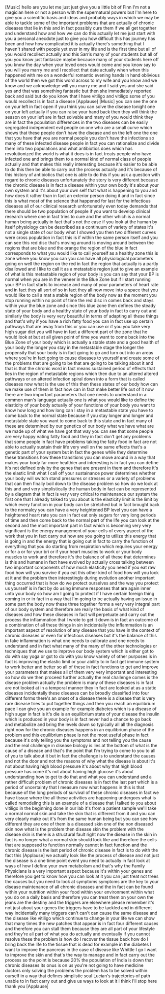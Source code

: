 
[Music]
hello are you let me just just give you
a little bit of Finn I&#39;m not a magician
here or not a person with the
supernatural powers but I&#39;m here to give
you a scientific basis and ideas and
probably ways in which we may be able to
tackle some of the important problems
that are actually of chronic diseases
that lie in this and in fact possibly
cure them if we all get together and
understand how and how we can do this
actually let me just start with you a
personal anecdote just to give you how
difficult this has journey has been and
how how complicated it is actually
there&#39;s something that I haven&#39;t shared
with people yet ever in my life and is
the first time but all of you would
recollect actually and this Sarris many
of your students but all of you you know
just fantasize maybe because many of
your students here off you know the day
when your loved ones would come and you
know say to you will you marry me and I
recollect that date actually when when
this happened with me on a wonderful
romantic evening hands in hand oblivious
of the world then we got this word
across to my wife and you know and we
know and we acknowledge will you marry
me and I said yes and she said yes and
that was something fantastic but then
she immediately reported back and said
but do you know that I have vitiligo and
vitiligo some of you would recollect is
in fact a disease
[Applause]
[Music]
you can see the one on your left in fact
open if you think you can solve the
disease tonight one on your left
actually if you can raise your hand back
then they will think the season on your
left are in fact solvable and many of
you would think they are in fact the
population differences in the two
diseases can be easily segregated
independent evil people on one who are a
small curve which shows that these
people don&#39;t have the disease and on the
left one the one that you have that you
are normal people you don&#39;t have the
infections so many of these infected
disease people in fact you can
rationalize and divide them into two
populations and what antibiotics does
which has revolutionized the world is
what it does is in fact
treats people who have infected one and
brings them to a normal kind of normal
class of people actually and that makes
this really interesting because it&#39;s
easier to be able to do this then be
able to carry out the process actually
and it&#39;s because of this history of
antibiotics that one is able to do this
if you ask a question with regard to
chronic diseases unfortunately the story
is very different because the chronic
disease is in fact a disease within your
own body it&#39;s about your own system and
it&#39;s about your own self that what is
happening to you and how does it rather
than in fact an exterior person doing it
and in fact since this is what most of
the science that happened for last for
the infectious diseases all of our
clinical research unfortunately even
today demands that there should be two
population of people if you want to
develop clinical research where one in
fact tries to cure and the other which
is a normal human being actually in fact
that&#39;s not the case if you look at the
human by itself physiology can be
described as a continuum of variety of
states it&#39;s not a single state of our
body what I showed you then two
different curves were cross population
in fact this is if within the same
person itself and you can see this red
disc that&#39;s moving around is moving
around between the regions that are blue
and the orange the region of the blue in
fact corresponds to what you would like
to call yourself as a healthy zone this
is zone where you know you can you can
have all physiological parameters going
on well the region on the red in fact
the region that actually is a partly
disallowed and I like to call it as a
metastable region just to give an
example of what is this metastable
region of your body is you can say that
your BP is normal when you are in the
veneer in the Blue Zone but if I start
running your BP in fact starts to
increase and many of your parameters of
heart rate and in fact they all sort of
so in fact they all now move into a
space that you would like to call a mat
a stable region of the body now as the
moment you stop running within no point
of time the red disc in
comes back and stays within your the
blue zone
and since this blue zone then defines
the steady state of your body and a
healthy state of your body in fact to
carry out and similarly the body is very
very beautiful in terms of adapting all
these things and that&#39;s why if you have
a rich fatty food you can in fact use up
certain pathways that are away from this
or you can use or if you you take very
high sugar diet you will have in fact a
different part of the zone that he would
look at but at all given point of time
you want to come back into the Blue Zone
of your body which is actually a stable
state and a good health of your body the
longer you stay in the metastable stage
the longer the propensity that your body
is in fact going to go and turn out into
an areas where you&#39;re in fact going to
cause diseases to yourself and create
some of the problems that are going to
be that are going to be talking about it
and that is that the chronic word in
fact means sustained period of effects
that lies in the region of metastable
regions which then due to an altered
altered pathways or an altered infection
spiral down into a form that is called
diseases now what is the use of this
then these states of our body how can we
make use of them in fact how can in fact
make better life out of it now there are
two important parameters that one needs
to understand in a common man&#39;s language
actually one is what you would like to
define the elasticity of your body
actually of your functions of your body
you want to know how long and how long
can I stay in a metastable state you
have to come back to the normal state
because if you stay longer and longer
and metastable state you want to come
back to this state and in fact many of
these are determined by our genetics of
our body what we have what are we made
up of what we have got that way you can
see that some people are very happy
eating fatty food and they in fact don&#39;t
get any problems that some people in
fact have problems taking the fatty food
in fact are not able to actually sustain
their life very well on the same effects
that&#39;s a genetic part of your system
but in fact the genes while they
determine these transitions how these
transitions you can move around in a way
that makes your body far more healthier
and interesting is in fact you can
define it&#39;s not defined only by the
genes that are present in them and
therefore it&#39;s the elastic limit what I
call off your sustainance power
determines whether your body will switch
stand pressures or stresses or a variety
of problems that can then finally boil
down to the disease problem so how do we
look at this and and very simplistically
the human body in fact can be
represented by a diagram that in fact is
very very critical to maintenance our
system the first one that I already
talked to you about is the elasticity
limit is the limit by which every
function in your body can be stretched
but in fact brought back to the normalcy
you can have a very heightened BP level
you can have a heightened heart rate you
can in fact eat only sugars for very
long periods of time and then come back
to the normal part of the life you can
look at the second and the most
important part in fact which is becoming
very very significant is the energy
management of your cells of every aspect
of the work that you in fact carry out
how are you going to utilize this energy
that is going in and the energy that is
going out in fact to carry the function
of everything that you do starting from
respiration which requires your energy
or for a or for your bri or if your
heart muscles to work or your body
muscles to work and therefore it&#39;s the
balance of all these that determines is
this and humans in fact have evolved by
actually cross talking between two
important components of how much
elasticity you need if you eat raw food
how will you survive if you eat this
other kind of food how will you look at
it and the problem then interestingly
during evolution another important thing
occurred that is how do we protect
ourselves and the way you protect us
yourself is in fact by do using immune
responses that are again inner unto your
body so how am I going to protect if I
have
certain foreign thing coming in or in
fact in a way that I&#39;m going to be
actually having an issue in some part
the body now these three together forms
a very very integral part of our body
system and therefore are really the
basis of what kind of diseases and how
these diseases in fact will perpetuate
and carry out the process the
inflammation that I wrote to get it down
is in fact an outcome of a combination
of all these things in sin incidentally
the inflammation is an important aspect
of resolution of any disease that you
have in the context of chronic diseases
or even for infectious diseases but it&#39;s
the balance of this in fake inflammation
is what one needs to calibrate and one
needs to understand and in fact what
many of the many of the other
technologies or techniques that we use
to improve our body system which is
either got to do with say yoga or got to
do with you know variety of other
purposes is in fact is improving the
elastic limit or your ability to in fact
get immune system to work better and
better so all of these in fact functions
to get and improve your parameters that
makes all of them very very important
and interesting so how do we then
proceed further actually the real
challenge comes is the disease problem
actually the problem is many of these
diseases is in fact are not looked at in
a temporal manner they in fact are
looked at as a static diseases
incidentally these diseases can be
broadly classified into four different
forms there&#39;s an onset of a disease
there is a disease that is very rare
disease tries to put together things and
then you reach an equilibrium pace I can
give you an example for example diabetes
which is a disease of high sugar in fact
is it&#39;s die is an equilibrium state of
your disease the insulin which is
produced in your body is in fact never
had a chance to go back and metabolize
and bring the levels down so typically
all all the diagnosis right now for the
chronic diseases happens in an
equilibrium phase of the problem and
this equilibrium phase is not the most
useful phase in fact because it&#39;s only
telling you the symptoms and
not telling you the cause and the real
challenge in disease biology is lies at
the bottom of what is the cause of a
disease and that&#39;s the point that I&#39;m
trying to come to you to all of you to
talk about it but in fact the challenge
is to understand the causes and not the
door and not the reasons of why what the
disease is about it&#39;s not about having
high blood pressure it&#39;s about why that
high blood pressure has come it&#39;s not
about having high glucose it&#39;s about
understanding how to get to do that and
what you can understand and a rather
difficult problem of chronic diseases is
in fact the last part which is a period
of uncertainty that I measure now what
happens in this is that because of the
long periods of survival of these
chronic diseases in fact we have tissue
where the all these activities are
happening undergoes what is called
remodeling this is an example of a
disease that I talked to you about
vitiligo in the beginning done in our
lab it&#39;s from a patient sample we&#39;ll
take a normal normal skin and take the
skin that is different from it and you
can very clearly make out it&#39;s from the
same human being but you can see how
different they are one of them is a
diseased skin one of the non diseased
skin now what is the problem then
disease skin the problem with the
disease skin is there is a structural
fault
right now the disease in the skin in
fact is no longer what a normal skin
should look like and therefore the cells
that are supposed to function normally
cannot in fact function and the chronic
disease is the last period of chronic
disease in fact is to do with the fact
this
[Applause]
we actually look like the process of
disease and not just the disease is a
one time point event you need to
actually in fact look at ways of how I
define your own metabolism and that&#39;s
why the Family Physicians is a very
important aspect because it&#39;s within
your genes and therefore you get to know
how you can look at it you can just
treat not trees the causes but you need
to look at symptoms symptoms are the key
to your disease maintenance of all
chronic diseases and the in fact can be
found within your nutrition within your
food within your environment within what
you do on a daily basis and therefore
you can treat them on your own the jeans
are the destiny and the triggers are
elsewhere please remember it&#39;s not just
about your genes the triggers have to be
tackled and in different way
incidentally many triggers can&#39;t can&#39;t
can cause the same disease and the
disease like vitiligo which continue to
change in your life we can show that
many times the new patches that appear
is in fact four different causes and
therefore you can stall them because
they are all part of your lifestyle and
they&#39;re all part of what you do actually
and eventually if you cannot resolve
these the problem is how do I recover
the tissue back how do I bring back the
life to the tissue that is dead for
example in the diabetes I want to
improve the pancreas in the case of
disease like Whittle I go I want to
improve the skin and that&#39;s the way to
manage and in fact carry out the process
so the point is because 20% the
population of India is down that chronic
diseases its onus is on us you&#39;re not
going to have medicine doctors only
solving the problems the problem has to
be solved within ourself in a way that
defines simplistic soul
Lucian&#39;s trajectories of path unable to
in fact carry out and give us ways to
look at it I think I&#39;ll stop here thank
you
[Applause]
